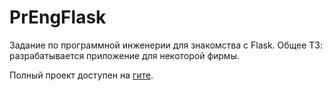 # PrEngFlask
Задание по программной инженерии для знакомства с Flask. Общее ТЗ: разрабатывается приложение для некоторой фирмы.

Полный проект доступен на [гите](https://github.com/jellyselfish/PrEngFlask).